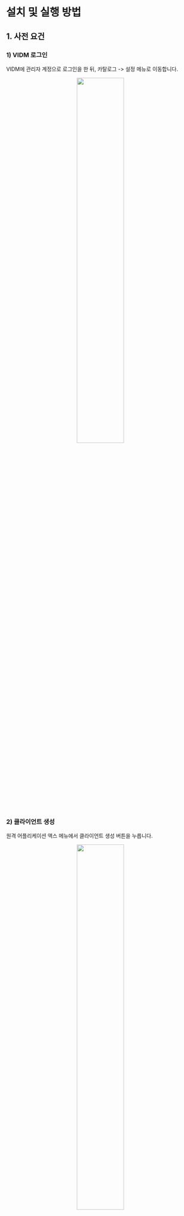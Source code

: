 # 설치 및 실행 방법

## 1. 사전 요건

### 1) VIDM 로그인

VIDM에 관리자 계정으로 로그인을 한 뒤, 카탈로그 -> 설정 메뉴로 이동합니다.

<p align="center"><img src="https://github.com/vmware-cmbu-seak/opera/blob/main/docs/images/opera_1.png?raw=true" width="50%"></p>

### 2) 클라이언트 생성

원격 어플리케이션 액스 메뉴에서 클라이언트 생성 버튼을 누릅니다.

<p align="center"><img src="https://github.com/vmware-cmbu-seak/opera/blob/main/docs/images/opera_2.png?raw=true" width="50%"></p>

### 3) 클라이언트 설정 입력

다음과 같이 엑세스 유형과 클라이언트 ID를 설정 한 뒤, 고급 기능에서 공유 암호 생성 버튼을 눌러 공유 암호를 생성합니다.

 - 액세스 유형 : **서비스 클라이언트 토큰**
 - 클라이언트 ID : **opera-vidm**
 
 추가 버튼을 눌러 클라이언트를 생성 합니다.

<p align="center"><img src="https://github.com/vmware-cmbu-seak/opera/blob/main/docs/images/opera_3.png?raw=true" width="50%"></p>

### 4) 클라이언트 설정 복사

생성 결과에서 **공유 암호**를 복사해 놓습니다.

<p align="center"><img src="https://github.com/vmware-cmbu-seak/opera/blob/main/docs/images/opera_4.png?raw=true" width="50%"></p>

### 5) Cert 파일 복사

포탈의 FQDN을 반영한 Cert 파일을 아래의 경로에 있는 파일 이름으로 복사해 놓습니다.

 - opera/src/services/nginx/webcert/cert.crt
 - opera/src/services/nginx/webcert/cert.key

### 6) opera.conf 설정

**opera/src/opera.conf** 파일을 다음과 같이 수정합니다.

 - cmp > hostname : 포탈의 FQDN 주소를 입력합니다
 - vidm > hostname : VIDM의 FQDN 주소를 입력합니다
 - vidm > client_id : VIDM에 설정한 클라이언트 ID 값과 일치하는지 확인합니다
 - vidm > client_key : VIDM에서 생성된 공유 암호를 입력합니다

<p align="center"><img src="https://github.com/vmware-cmbu-seak/opera/blob/main/docs/images/opera_5.png?raw=true" width="50%"></p>

### 7) Docker 환경 설정

Docker를 설치합니다.

```
# Redhat / CentOS / LockyLinux
$ yum install -y docker

# Ubuntu / Devian
$ apt install -y docker.io
```

아래 명령을 이용해 포탈용 내부 네트워크를 생성합니다. 최초 한번만 수행하면 됩니다.

```
$ docker network create opera
```

## 2. 컨테이너 빌드

모든 과정은 **opera/src** 디렉토리에서 수행합니다.

### 1) FastAPI 서비스 컨테이너 빌드

서비스 모듈을 실행할 기본 컨테이너 입니다. 최초 한번만 수행하면 됩니다.

```
$ docker build --no-cache -t opera/fastapi:latest -f fastapi.docker .
```

### 2) 서비스 모듈 컨테이너 빌드

마지막에 "." 으로 끝나는 커맨드와 아닌것이 있으므로 잘 구분해서 입력합니다.

```
$ docker build --no-cache -t opera/nginx:latest ./services/nginx
$ docker build --no-cache -t opera/redis:latest ./services/redis
$ docker build --no-cache -t opera/auth:latest -f ./services/auth/Dockerfile .
$ docker build --no-cache -t opera/api:latest -f ./services/api/Dockerfile .
$ docker build --no-cache -t opera/app:latest -f ./services/app/Dockerfile .
```

## 3. 컨테이너 실행

### 1) Backend 서비스 모듈 실행

#### 1.1) Redis 캐시 서비스 모듈

```
$ docker run --name redis --network opera -d opera/redis:latest
```

아래에서 설명할 코드를 통한 직접 실행을 지원하려면 다음과 같이 실행합니다.

```
$ docker run --name redis --network opera -p 6379:6379 -d opera/redis:latest
```

#### 1.2) Auth & API 서비스 모듈

기본 실행 환경이라면 다음과 같이 실행합니다.

```
$ docker run --name auth --network opera -d opera/auth:latest
$ docker run --name api --network opera -d opera/api:latest
$ docker run --name app --network opera -d opera/app:latest
```

Auth와 API 서비스 모듈의 Swagger를 직접 확인하기 위한 설정이 필요하다면 다음과 같이 실행합니다

```
$ docker run --name auth --network opera -p 8081:8081 -d opera/auth:latest
$ docker run --name api --network opera -p 8082:8082 -d opera/api:latest
$ docker run --name app --network opera -p 8083:8083 -d opera/app:latest
```

코드를 통한 직접 실행은 다음과 같이 실행하며, 모든 과정은 **opera/src** 디렉토리에서 수행합니다.

```
$ python server.py -m auth
$ python server.py -m api
$ python server.py -m app
```

Swagger는 다음 URL을 통해 확인 가능합니다

 - Auth Swagger = http://{{portalHostName}}:8081/docs
 - API Swagger = http://{{portalHostName}}:8082/docs
 - APP Swagger = http://{{portalHostName}}:8083/docs

**호스트 설정이 있다면 docker 기반과 직접 코드실행을 섞어서 실행도 가능합니다.**

### 2) Frontend 서비스 모듈 실행

기본 실행 환경이라면 다음과 같이 실행합니다.

```
docker run --name nginx --network opera -p 443:443 -d opera/nginx:latest
```

Frontend App을 런타임에 수정할 수 있도록 실행하려면 다음과 같이 실행합니다.

```
docker run --name nginx --network opera -p 443:443 -v "{{OPERA_NGINX_CONF_FILE_PATH}}:/etc/nginx/nginx.conf" -v "{{OPERA_NGINX_WEBROOT_PATH}}:/opt/webroot" -d opera/nginx:latest
```

예를 들면 다음과 같습니다.

```
docker run --name nginx --network opera -p 443:443 -v "/opt/opera/src/services/nginx/nginx.conf:/etc/nginx/nginx.conf" -v "/opt/opera/src/services/nginx/webroot:/opt/webroot" -d opera/nginx:latest
```
